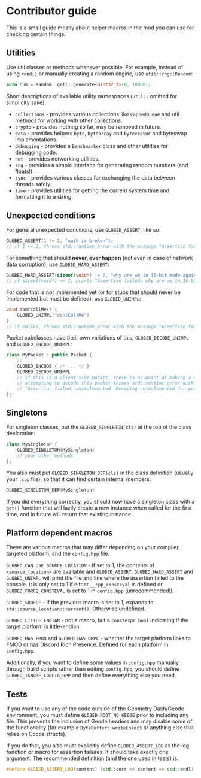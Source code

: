 # Contributor guide

This is a small guide mostly about helper macros in the mod you can use for checking certain things.

## Utilities

Use util classes or methods whenever possible. For example, instead of using `rand()` or manually creating a random engine, use `util::rng::Random`:

```cpp
auto num = Random::get().generate<uint32_t>(0, 10000);
```

Short descriptions of available utility namespaces (`util::` omitted for simplicity sake):

* `collections` - provides various collections like `CappedQueue` and util methods for working with other collections.
* `crypto` - provides nothing so far, may be removed in future.
* `data` - provides helpers `byte`, `bytearray` and `bytevector` and byteswap implementations.
* `debugging` - provides a `Benchmarker` class and other utilities for debugging code.
* `net` - provides networking utilities.
* `rng` - provides a simple interface for generating random numbers (and floats!)
* `sync` - provides various classes for exchanging the data between threads safely.
* `time` - provides utilities for getting the current system time and formatting it to a string.

## Unexpected conditions

For general unexpected conditions, use `GLOBED_ASSERT`, like so:

```cpp
GLOBED_ASSERT(1 != 2, "math is broken");
// if 1 == 2, throws std::runtime_error with the message "Assertion failed: math is broken"
```

For something that should **never, ever happen** (not even in case of network data corruption), use `GLOBED_HARD_ASSERT`:

```cpp
GLOBED_HARD_ASSERT(sizeof(void*) != 2, "why are we in 16-bit mode again??")
// if sizeof(void*) == 2, prints "Assertion failed: why are we in 16-bit mode again??" and terminates the entire game.
```

For code that is not implemented yet (or for stubs that should never be implemented but must be defined), use `GLOBED_UNIMPL`:

```cpp
void dontCallMe() {
    GLOBED_UNIMPL("dontCallMe")
}
// if called, throws std::runtime_error with the message "Assertion failed: unimplemented: dontCallMe"
```

Packet subclasses have their own variations of this, `GLOBED_DECODE_UNIMPL` and `GLOBED_ENCODE_UNIMPL`:

```cpp
class MyPacket : public Packet {
    // ...
    GLOBED_ENCODE { /* ... */ }
    GLOBED_DECODE_UNIMPL
    // if this is a client-side packet, there is no point of making a decode method.
    // attempting to decode this packet throws std::runtime_error with the message
    // "Assertion failed: unimplemented: Decoding unimplemented for packet <packet id>"
};
```

## Singletons

For singleton classes, put the `GLOBED_SINGLETON(cls)` at the top of the class declaration:

```cpp
class MySingleton {
    GLOBED_SINGLETON(MySingleton)
    // your other methods
};
```

You also must put `GLOBED_SINGLETON_DEF(cls)` in the class definition (usually your `.cpp` file), so that it can find certain internal members:

```cpp
GLOBED_SINGLETON_DEF(MySingleton)
```

If you did everything correctly, you should now have a singleton class with a `get()` function that will lazily create a new instance when called for the first time, and in future will return that existing instance.

## Platform dependent macros

These are various macros that may differ depending on your compiler, targeted platform, and the `config.hpp` file.

`GLOBED_CAN_USE_SOURCE_LOCATION` - if set to 1, the contents of `<source_location>` are available and `GLOBED_ASSERT`, `GLOBED_HARD_ASSERT` and `GLOBED_UNIMPL` will print the file and line where the assertion failed to the console. It is only set to 1 if either `__cpp_consteval` is defined or `GLOBED_FORCE_CONSTEVAL` is set to 1 in `config.hpp` (unrecommended!).

`GLOBED_SOURCE` - if the previous macro is set to 1, expands to `std::source_location::current()`. Otherwise undefined.

`GLOBED_LITTLE_ENDIAN` - not a macro, but a `constexpr bool` indicating if the target platform is little-endian.

`GLOBED_HAS_FMOD` and `GLOBED_HAS_DRPC` - whether the target platform links to FMOD or has Discord Rich Presence. Defined for each platform in `config.hpp`.

Additionally, if you want to define some values in `config.hpp` manually through build scripts rather than editing `config.hpp`, you should define `GLOBED_IGNORE_CONFIG_HPP` and then define everything else you need.

## Tests

If you want to use any of the code outside of the Geometry Dash/Geode environment, you must define `GLOBED_ROOT_NO_GEODE` prior to including any file. This prevents the inclusion of Geode headers and may disable some of the functionality (for example `ByteBuffer::writeColor3` or anything else that relies on Cocos structs).

If you do that, you also must explicitly define `GLOBED_ASSERT_LOG` as the log function or macro for assertion failures. It should take exactly one argument. The recommended definition (and the one used in tests) is:

```cpp
#define GLOBED_ASSERT_LOG(content) (std::cerr << content << std::endl);
```